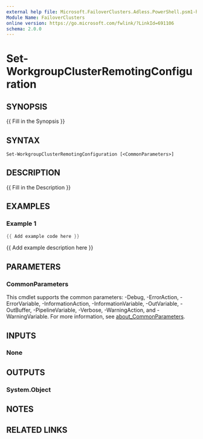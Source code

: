 ```yaml
---
external help file: Microsoft.FailoverClusters.Adless.PowerShell.psm1-help.xml
Module Name: FailoverClusters
online version: https://go.microsoft.com/fwlink/?LinkId=691106
schema: 2.0.0
---
```


# Set-WorkgroupClusterRemotingConfiguration

## SYNOPSIS
{{ Fill in the Synopsis }}

## SYNTAX

```
Set-WorkgroupClusterRemotingConfiguration [<CommonParameters>]
```

## DESCRIPTION

{{ Fill in the Description }}

## EXAMPLES

### Example 1

```powershell
{{ Add example code here }}
```

{{ Add example description here }}

## PARAMETERS

### CommonParameters

This cmdlet supports the common parameters: -Debug, -ErrorAction, -ErrorVariable,
-InformationAction, -InformationVariable, -OutVariable, -OutBuffer, -PipelineVariable, -Verbose,
-WarningAction, and -WarningVariable. For more information, see
[about_CommonParameters](/powershell/module/microsoft.powershell.core/about/about_commonparameters).

## INPUTS

### None

## OUTPUTS

### System.Object

## NOTES

## RELATED LINKS


